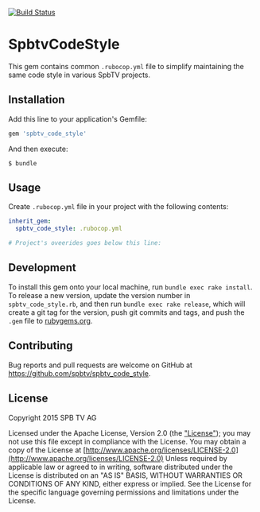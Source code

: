 [![Build Status](https://travis-ci.org/SPBTV/spbtv_code_style.svg)](https://travis-ci.org/SPBTV/spbtv_code_style)

# SpbtvCodeStyle

This gem contains common `.rubocop.yml` file to simplify maintaining the same code style in various SpbTV projects.

## Installation

Add this line to your application's Gemfile:

```ruby
gem 'spbtv_code_style'
```

And then execute:

    $ bundle

## Usage

Create `.rubocop.yml` file in your project with the following contents:

```yml
inherit_gem:
  spbtv_code_style: .rubocop.yml

# Project's oveerides goes below this line:
```



## Development

To install this gem onto your local machine, run `bundle exec rake install`. To release a new version,
update the version number in `spbtv_code_style.rb`, and then run `bundle exec rake release`, which will create a git
tag for the version, push git commits and tags, and push the `.gem` file to [rubygems.org](https://rubygems.org).

## Contributing

Bug reports and pull requests are welcome on GitHub at https://github.com/spbtv/spbtv_code_style.

## License

Copyright 2015 SPB TV AG

Licensed under the Apache License, Version 2.0 (the ["License"](LICENSE)); you may not use this file except in compliance with the License.
You may obtain a copy of the License at [http://www.apache.org/licenses/LICENSE-2.0](http://www.apache.org/licenses/LICENSE-2.0)
Unless required by applicable law or agreed to in writing, software distributed under the License is distributed on an "AS IS" BASIS, WITHOUT WARRANTIES OR CONDITIONS OF ANY KIND, either express or implied.
See the License for the specific language governing permissions and limitations under the License.
